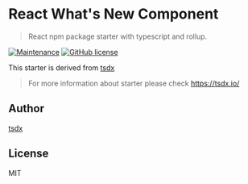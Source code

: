 # React What's New Component

> React npm package starter with typescript and rollup.

[![Maintenance](https://img.shields.io/badge/Maintained%3F-yes-green.svg)](https://GitHub.com/schemesonic/react-npm-starter/graphs/commit-activity)
[![GitHub license](https://img.shields.io/github/license/Naereen/StrapDown.js.svg)](https://github.com/Naereen/StrapDown.js/blob/master/LICENSE)

This starter is derived from [tsdx](https://github.com/jaredpalmer/tsdx)
> For more information about starter please check https://tsdx.io/

## Author

[tsdx](https://github.com/jaredpalmer/tsdx)

## License

MIT
